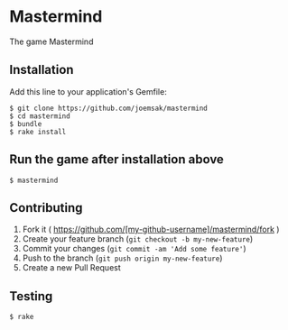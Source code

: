 # Mastermind

The game Mastermind

## Installation

Add this line to your application's Gemfile:

```
$ git clone https://github.com/joemsak/mastermind
$ cd mastermind
$ bundle
$ rake install
```
## Run the game after installation above

```
$ mastermind
```

## Contributing

1. Fork it ( https://github.com/[my-github-username]/mastermind/fork )
2. Create your feature branch (`git checkout -b my-new-feature`)
3. Commit your changes (`git commit -am 'Add some feature'`)
4. Push to the branch (`git push origin my-new-feature`)
5. Create a new Pull Request

## Testing

```
$ rake
```

